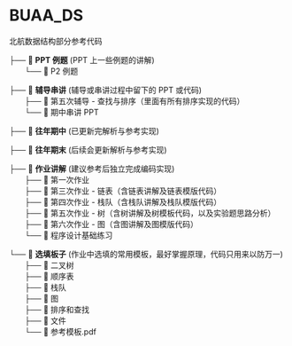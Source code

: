 # BUAA_DS

北航数据结构部分参考代码

├── 📁 **PPT 例题** (PPT 上一些例题的讲解)  
&emsp;&emsp;└── 📁 P2 例题  

├── 📁 **辅导串讲** (辅导或串讲过程中留下的 PPT 或代码)  
&emsp;&emsp;├── 📁 第五次辅导 - 查找与排序（里面有所有排序实现的代码）  
&emsp;&emsp;└── 📄 期中串讲 PPT  

├── 📁 **往年期中** (已更新完解析与参考实现)  

├── 📁 **往年期末** (后续会更新解析与参考实现)  

├── 📁 **作业讲解** (建议参考后独立完成编码实现)  
&emsp;&emsp;├── 📁 第一次作业  
&emsp;&emsp;├── 📁 第三次作业 - 链表（含链表讲解及链表模版代码）  
&emsp;&emsp;├── 📁 第四次作业 - 栈队（含栈队讲解及栈队模版代码）  
&emsp;&emsp;├── 📁 第五次作业 - 树（含树讲解及树模板代码，以及实验题思路分析）  
&emsp;&emsp;├── 📁 第六次作业 - 图（含图讲解及图模版代码）  
&emsp;&emsp;└── 📁 程序设计基础练习  

└── 📁 **选填板子** (作业中选填的常用模板，最好掌握原理，代码只用来以防万一)  
&emsp;&emsp;├── 📁 二叉树  
&emsp;&emsp;├── 📁 顺序表  
&emsp;&emsp;├──  📁 栈队  
&emsp;&emsp;├── 📁 图  
&emsp;&emsp;├── 📁 排序和查找  
&emsp;&emsp;├── 📁 文件  
&emsp;&emsp;└── 📄 参考模板.pdf  
